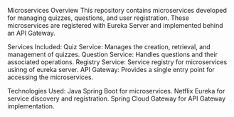 Microservices Overview
This repository contains microservices developed for managing quizzes, questions, and user registration. These microservices are registered with Eureka Server and implemented behind an API Gateway.

Services Included:
Quiz Service: Manages the creation, retrieval, and management of quizzes.
Question Service: Handles questions and their associated operations.
Registry Service:  Service registry for microservices usinng of eureka server.
API Gateway: Provides a single entry point for accessing the microservices.

Technologies Used:
Java Spring Boot for microservices.
Netflix Eureka for service discovery and registration.
Spring Cloud Gateway for API Gateway implementation.
